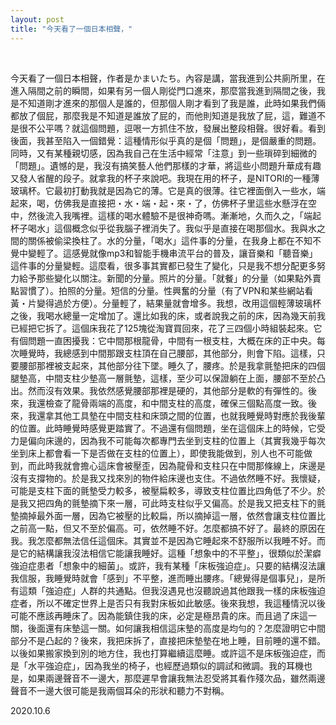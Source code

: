 ```yaml
---
layout: post
title: "今天看了一個日本相聲，"
---
```


  
&nbsp;
&nbsp;


今天看了一個日本相聲，作者是かまいたち。內容是講，當我進到公共廁所里，在進入隔間之前的瞬間，如果有另一個人剛從門口進來，那麼當我進到隔間之後，我是不知道剛才進來的那個人是誰的，但那個人剛才看到了我是誰，此時如果我們倆都放了個屁，那麼我是不知道是誰放了屁的，而他則知道是我放了屁，這，難道不是很不公平嗎？就這個問題，逗哏一方抓住不放，發展出整段相聲。很好看。看到後面，我甚至陷入一個錯覺：這種情形似乎真的是個「問題」，是個嚴重的問題。同時，又有某種親切感，因為我自己在生活中經常「注意」到一些瑣碎到細微的「問題」。遺憾的是，我沒有搞笑藝人他們那樣的才華，將這些小問題升華成有趣又發人省醒的段子。就拿我的杯子來說吧。我現在用的杯子，是NITORI的一種薄玻璃杯。它最初打動我就是因為它的薄。它是真的很薄。往它裡面倒入一些水，端起來，喝，仿佛我是直接把・水・端・起・來・了，仿佛杯子里這些水懸浮在空中，然後流入我嘴裡。這樣的喝水體驗不是很神奇嗎。漸漸地，久而久之，「端起杯子喝水」這個概念似乎從我腦子裡消失了。我似乎是直接在喝那個水。我與水之間的關係被偷梁換柱了。水的分量，「喝水」這件事的分量，在我身上都在不知不覺中變輕了。這感覺就像mp3和智能手機串流平台的普及，讓音樂和「聽音樂」這件事的分量變輕。這麼看，很多事其實都已發生了變化，只是我不想分配更多努力給予那些變化以關注。新聞的分量。照片的分量。「就餐」的分量（如果點外賣點習慣了）。拍照的分量。短信的分量。性興奮的分量（有了VPN和某些網站看黃・片變得過於方便）。分量輕了，結果量就會增多。我想，改用這個輕薄玻璃杯之後，我喝水總量一定增加了。還比如我的床，或者說我之前的床，因為幾天前我已經把它拆了。這個床我花了125塊從淘寶買回來，花了三四個小時組裝起來。它有個問題一直困擾我：它中間那根龍骨，中間有一根支柱，大概在床的正中央。每次睡覺時，我總感到中間那跟支柱頂在自己腰部，其他部分，則會下陷。這樣，只要腰部那裡被支起來，其他部分往下墜。睡久了，腰疼。於是我拿氈墊把床的四個腿墊高，中間支柱少墊高一層氈墊，這樣，至少可以保證躺在上面，腰部不至於凸出。然而沒有效果。我依然感覺腰部那裡是硬的，其他部分是軟的有彈性的。後來，我還檢查了龍骨兩端的高度，和中間支柱的高度，確保三個點高度一致。後來，我還拿其他工具墊在中間支柱和床頭之間的位置，也就我睡覺時對應於我後輩的位置。此時睡覺時感覺更踏實了。不過還有個問題，坐在這個床上的時候，它受力是偏向床邊的，因為我不可能每次都專門去坐到支柱的位置上（其實我幾乎每次坐到床上都會看一下是否做在支柱的位置上），即使我能做到，別人也不可能做到，而此時我就會擔心這床會被壓歪，因為龍骨和支柱只在中間那條線上，床邊是沒有支撐物的。於是我又找來別的物件給床邊也支住。不過依然睡不好。我懷疑，可能是支柱下面的氈墊受力較多，被壓扁較多，導致支柱位置比四角低了不少。於是我又把四角的氈墊摘下來一層，可此時支柱似乎又偏高。於是我又把支柱下的氈墊摘掉最外面一層，因為它被壓的比較扁，所以摘掉這一層，依然會讓支柱位置比之前高一點，但又不至於偏高。可，依然睡不好。怎麼都搞不好了。最終的原因在我。我怎麼都無法信任這個床。其實並不是因為它睡起來不舒服所以我睡不好。而是它的結構讓我沒法相信它能讓我睡好。這種「想象中的不平整」，很類似於潔癖強迫症患者「想象中的細菌」。或許，我有某種「床板強迫症」。只要的結構沒法讓我信服，我睡覺時就會「感到」不平整，進而睡出腰疼。「總覺得是個事兒」，是所有這類「強迫症」人群的共通點。但我沒遇見也沒聽說過其他跟我一樣的床板強迫症者，所以不確定世界上是否只有我對床板如此敏感。後來我想，我這種情況以後可能不應該再睡床了。因為能鎮住我的床，必定是極昂貴的床。而且過了床這一關，後面還有床墊這一關。如何讓我相信這床墊的高度是均勻的？怎麼證明它中間部分不是凸起的？後來，我把床拆了，直接把床墊墊在地上睡，目前睡的還不錯。以後如果搬家換到別的地方住，我也打算繼續這麼睡。或許這不是床板強迫症，而是「水平強迫症」，因為我坐的椅子，也經歷過類似的調試和微調。我的耳機也是，如果兩邊聲音不一邊大，那麼遲早會讓我無法忍受將其看作殘次品，雖然兩邊聲音不一邊大很可能是我兩個耳朵的形狀和聽力不對稱。

2020.10.6